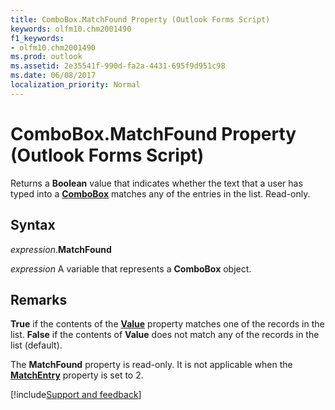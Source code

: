 ```yaml
---
title: ComboBox.MatchFound Property (Outlook Forms Script)
keywords: olfm10.chm2001490
f1_keywords:
- olfm10.chm2001490
ms.prod: outlook
ms.assetid: 2e35541f-990d-fa2a-4431-695f9d951c98
ms.date: 06/08/2017
localization_priority: Normal
---
```



# ComboBox.MatchFound Property (Outlook Forms Script)

Returns a  **Boolean** value that indicates whether the text that a user has typed into a **[ComboBox](Outlook.combobox.md)** matches any of the entries in the list. Read-only.


## Syntax

_expression_.**MatchFound**

_expression_ A variable that represents a  **ComboBox** object.


## Remarks

 **True** if the contents of the **[Value](Outlook.combobox.value.md)** property matches one of the records in the list. **False** if the contents of **Value** does not match any of the records in the list (default).

The **MatchFound** property is read-only. It is not applicable when the **[MatchEntry](Outlook.combobox.matchentry.md)** property is set to 2.

[!include[Support and feedback](~/includes/feedback-boilerplate.md)]